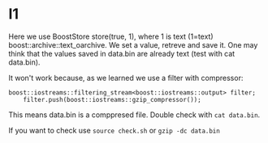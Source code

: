 # I1

Here we use BoostStore store(true, 1), where 1 is text (1=text) boost::archive::text_oarchive.
We set a value, retreve and save it. One may think that the values saved in data.bin are already text (test with cat data.bin).

It won't work because, as we learned we use a filter with compressor:
```
boost::iostreams::filtering_stream<boost::iostreams::output> filter;
    filter.push(boost::iostreams::gzip_compressor());
```

This means data.bin is a comppresed file. Double check with `cat data.bin`. 

If you want to check use `source check.sh` or `gzip -dc data.bin`
